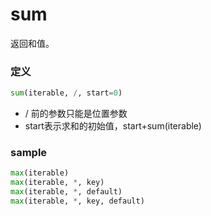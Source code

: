 # sum
返回和值。

### 定义
```python
sum(iterable, /, start=0)
```
* / 前的参数只能是位置参数
* start表示求和的初始值，start+sum(iterable)


### sample
```python
max(iterable)
max(iterable, *, key)
max(iterable, *, default)
max(iterable, *, key, default)
```






